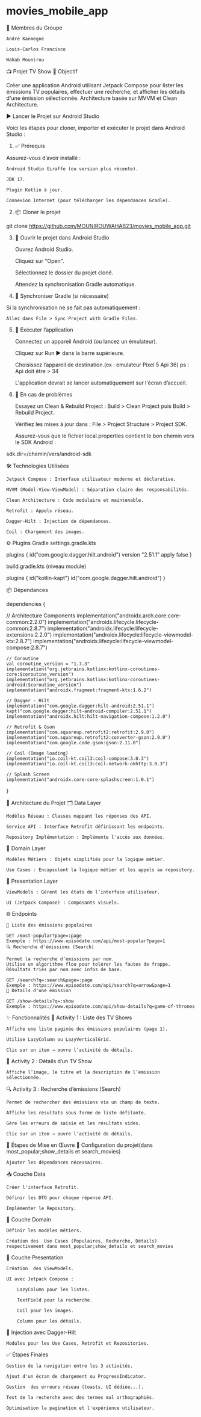 # movies_mobile_app

👥 Membres du Groupe

    André Kanmegne

    Louis-Carlos Francisco

    Wahab Mounirou

📺 Projet TV Show
🎯 Objectif

Créer une application Android utilisant Jetpack Compose pour lister les émissions TV populaires, effectuer une recherche, et afficher les détails d'une émission sélectionnée.
Architecture basée sur MVVM et Clean Architecture.

▶️ Lancer le Projet sur Android Studio

Voici les étapes pour cloner, importer et exécuter le projet dans Android Studio :
1. ✅ Prérequis

Assurez-vous d’avoir installé :

    Android Studio Giraffe (ou version plus récente).

    JDK 17.

    Plugin Kotlin à jour.

    Connexion Internet (pour télécharger les dépendances Gradle).

2. 📦 Cloner le projet

git clone https://github.com/MOUNIROUWAHAB23/movies_mobile_app.git

3. 📂 Ouvrir le projet dans Android Studio

    Ouvrez Android Studio.

    Cliquez sur "Open".

    Sélectionnez le dossier du projet cloné.

    Attendez la synchronisation Gradle automatique.

4. 🔄 Synchroniser Gradle (si nécessaire)

Si la synchronisation ne se fait pas automatiquement :

    Allez dans File > Sync Project with Gradle Files.

5. 🧪 Exécuter l’application

    Connectez un appareil Android (ou lancez un émulateur).

    Cliquez sur Run ▶️ dans la barre supérieure.

    Choisissez l’appareil de destination.(ex : emulateur Pixel 5 Api 36) ps : Api doit être > 34

    L'application devrait se lancer automatiquement sur l'écran d’accueil.

6. 🧰 En cas de problèmes

    Essayez un Clean & Rebuild Project :
    Build > Clean Project puis Build > Rebuild Project.

    Vérifiez les mises à jour dans :
    File > Project Structure > Project SDK.

    Assurez-vous que le fichier local.properties contient le bon chemin vers le SDK Android :

sdk.dir=/chemin/vers/android-sdk


🛠️ Technologies Utilisées

    Jetpack Compose : Interface utilisateur moderne et déclarative.

    MVVM (Model-View-ViewModel) : Séparation claire des responsabilités.

    Clean Architecture : Code modulaire et maintenable.

    Retrofit : Appels réseau.

    Dagger-Hilt : Injection de dépendances.

    Coil : Chargement des images.

⚙️ Plugins Gradle
settings.gradle.kts

plugins {
    id("com.google.dagger.hilt.android") version "2.51.1" apply false
}

build.gradle.kts (niveau module)

plugins {
    id("kotlin-kapt")
    id("com.google.dagger.hilt.android")
}

📦 Dépendances

 dependencies 
 {
  
   // Architecture Components
    implementation("androidx.arch.core:core-common:2.2.0")
    implementation("androidx.lifecycle:lifecycle-common:2.8.7")
    implementation("androidx.lifecycle:lifecycle-extensions:2.2.0")
    implementation("androidx.lifecycle:lifecycle-viewmodel-ktx:2.8.7")
    implementation("androidx.lifecycle:lifecycle-viewmodel-compose:2.8.7")

    // Coroutine
    val coroutine_version = "1.7.3"
    implementation("org.jetbrains.kotlinx:kotlinx-coroutines-core:$coroutine_version")
    implementation("org.jetbrains.kotlinx:kotlinx-coroutines-android:$coroutine_version")
    implementation("androidx.fragment:fragment-ktx:1.6.2")

    // Dagger - Hilt
    implementation("com.google.dagger:hilt-android:2.51.1")
    kapt("com.google.dagger:hilt-android-compiler:2.51.1")
    implementation("androidx.hilt:hilt-navigation-compose:1.2.0")

    // Retrofit & Gson
    implementation("com.squareup.retrofit2:retrofit:2.9.0")
    implementation("com.squareup.retrofit2:converter-gson:2.9.0")
    implementation("com.google.code.gson:gson:2.11.0")

    // Coil (Image loading)
    implementation("io.coil-kt.coil3:coil-compose:3.0.3")
    implementation("io.coil-kt.coil3:coil-network-okhttp:3.0.3")

    // Splash Screen
    implementation("androidx.core:core-splashscreen:1.0.1")
}

🧱 Architecture du Projet
🗂️ Data Layer

    Modèles Réseau : Classes mappant les réponses des API.

    Service API : Interface Retrofit définissant les endpoints.

    Repository Implémentation : Implémente l'accès aux données.

🔄 Domain Layer

    Modèles Métiers : Objets simplifiés pour la logique métier.

    Use Cases : Encapsulent la logique métier et les appels au repository.

🎨 Presentation Layer

    ViewModels : Gèrent les états de l’interface utilisateur.

    UI (Jetpack Compose) : Composants visuels.

🌐 Endpoints

    📃 Liste des émissions populaires

    GET /most-popular?page=:page
    Exemple : https://www.episodate.com/api/most-popular?page=1
    🔍 Recherche d'émissions (Search)

    Permet la recherche d’émissions par nom.
    Utilise un algorithme flou pour tolérer les fautes de frappe.
    Résultats triés par nom avec infos de base.

    GET /search?q=:search&page=:page
    Exemple : https://www.episodate.com/api/search?q=arrow&page=1
    📝 Détails d'une émission

    GET /show-details?q=:show
    Exemple : https://www.episodate.com/api/show-details?q=game-of-thrones

✨ Fonctionnalités
📄 Activity 1 : Liste des TV Shows

    Affiche une liste paginée des émissions populaires (page 1).

    Utilise LazyColumn ou LazyVerticalGrid.

    Clic sur un item → ouvre l’activité de détails.

📄 Activity 2 : Détails d’un TV Show

    Affiche l’image, le titre et la description de l’émission sélectionnée.

🔍 Activity 3 : Recherche d’émissions (Search)

    Permet de rechercher des émissions via un champ de texte.

    Affiche les résultats sous forme de liste défilante.

    Gère les erreurs de saisie et les résultats vides.

    Clic sur un item → ouvre l’activité de détails.

🧩 Étapes de Mise en Œuvre
🔧 Configuration du projet(dans most_popular;show_details et search_movies)

    Ajouter les dépendances nécessaires.

📥 Couche Data

    Créer l'interface Retrofit.

    Définir les DTO pour chaque réponse API.

    Implémenter le Repository.

🔁 Couche Domain

    Définir les modèles métiers.

    Création des  Use Cases (Populaires, Recherche, Détails) respectivement dans most_popular;show_details et search_movies

🎨 Couche Presentation

    Création  des ViewModels.

    UI avec Jetpack Compose :

        LazyColumn pour les listes.

        TextField pour la recherche.

        Coil pour les images.

        Column pour les détails.

🧪 Injection avec Dagger-Hilt

    Modules pour les Use Cases, Retrofit et Repositories.

✅ Étapes Finales

    Gestion de la navigation entre les 3 activités.

    Ajout d'un écran de chargement ou ProgressIndicator.

    Gestion  des erreurs réseau (toasts, UI dédiée...).

    Test de la recherche avec des termes mal orthographiés.

    Optimisation la pagination et l'expérience utilisateur.
